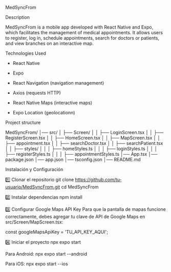 MedSyncFrom

Description

MedSyncFrom is a mobile app developed with React Native and Expo, which facilitates the management of medical appointments. It allows users to register, log in, schedule appointments, search for doctors or patients, and view branches on an interactive map.


Technologies Used


* React Native

* Expo

* React Navigation (navigation management)

* Axios (requests HTTP)

* React Native Maps (interactive maps)

* Expo Location (geolocationn)

Project structure

MedSyncFrom/
│── src/
│   ├── Screen/
│   │   ├── LoginScreen.tsx
│   │   ├── RegisterScreen.tsx
│   │   ├── HomeScreen.tsx
│   │   ├── MapScreen.tsx
│   │   ├── appointment.tsx
│   │   ├── searchDoctor.tsx
│   │   ├── searchPatient.tsx
│   │   ├── styles/
│   │   │   ├── homeStyles.ts
│   │   │   ├── loginStyles.ts
│   │   │   ├── registerStyles.ts
│   │   │   ├── appointmentStyles.ts
│── App.tsx
│── package.json
│── app.json
│── tsconfig.json
│── README.md

Instalación y Configuración

1️⃣ Clonar el repositorio
git clone https://github.com/tu-usuario/MedSyncFrom.git
cd MedSyncFrom

2️⃣ Instalar dependencias
npm install

3️⃣ Configurar Google Maps API Key
Para que la pantalla de mapas funcione correctamente, debes agregar tu clave de API de Google Maps en src/Screen/MapScreen.tsx:

const googleMapsApiKey = 'TU_API_KEY_AQUI';

4️⃣ Iniciar el proyecto
npx expo start

Para Android:
npx expo start --android

Para iOS:
npx expo start --ios
